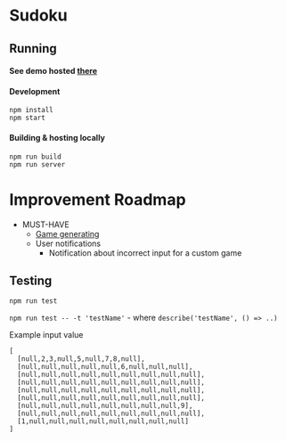 # Sudoku

## Running

#### See demo hosted [there](https://arkadiuszpasek.github.io/sudoku)

#### Development

```
npm install
npm start
```

#### Building & hosting locally

```
npm run build
npm run server
```

# Improvement Roadmap

- MUST-HAVE
  - [Game generating](https://github.com/arkadiuszpasek/sudoku/issues/1)
  - User notifications
    - Notification about incorrect input for a custom game

## Testing

`npm run test`

`npm run test -- -t 'testName'` - where `describe('testName', () => ..)`

Example input value

```
[
  [null,2,3,null,5,null,7,8,null],
  [null,null,null,null,null,6,null,null,null],
  [null,null,null,null,null,null,null,null,null],
  [null,null,null,null,null,null,null,null,null],
  [null,null,null,null,null,null,null,null,null],
  [null,null,null,null,null,null,null,null,null],
  [null,null,null,null,null,null,null,null,9],
  [null,null,null,null,null,null,null,null,null],
  [1,null,null,null,null,null,null,null,null]
]
```

